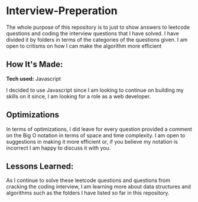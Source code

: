 # Interview-Preperation

The whole purpose of this repository is to just to show answers to leetcode questions and coding the interview questions that I have solved. I have divided it by folders in terms of the categories of the questions given. I am open to critisms on how I can make the algorithm more efficient

## How It's Made:

**Tech used:** Javascript

I decided to use Javascript since I am looking to continue on building my skills on it since, I am looking for a role as a web developer.

## Optimizations

In terms of optimizations, I did leave for every question provided a comment on the Big O notation in terms of space and time complexity. I am open to suggestions in making it more efficient or, if you believe my notation is incorrect I am happy to discuss it with you.

## Lessons Learned:

As I continue to solve these leetcode questions and questions from cracking the coding interview, I am learning more about data structures and algorithms such as the folders I have listed so far in this repository.
